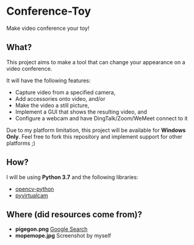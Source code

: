# Conference-Toy
Make video conference your toy!

## What?
This project aims to make a tool that can change your appearance on a video conference.

It will have the following features:
* Capture video from a specified camera,
* Add accessories onto video, and/or
* Make the video a still picture,
* Implement a GUI that shows the resulting video, and
* Configure a webcam and have DingTalk/Zoom/WeMeet connect to it

Due to my platform limitation, this project will be available for **Windows Only**.
Feel free to fork this repository and implement support for other platforms ;)

## How?
I will be using **Python 3.7** and the following libraries:
* [opencv-python](https://opencv-python-tutroals.readthedocs.io/en/latest/py_tutorials/py_gui/py_video_display/py_video_display.html)
* [pyvirtualcam](https://github.com/letmaik/pyvirtualcam)

## Where (did resources come from)?
* **pigegon.png** [Google Search](https://www.google.com/url?sa=i&url=http%3A%2F%2Fclipart-library.com%2Fpigeon-cliparts.html&psig=AOvVaw12HzEyabJbPaVXrRQSnXeL&ust=1611397156736000&source=images&cd=vfe&ved=0CA0QjhxqFwoTCPjsitOor-4CFQAAAAAdAAAAABAD)
* **mopemope.jpg** Screenshot by myself
